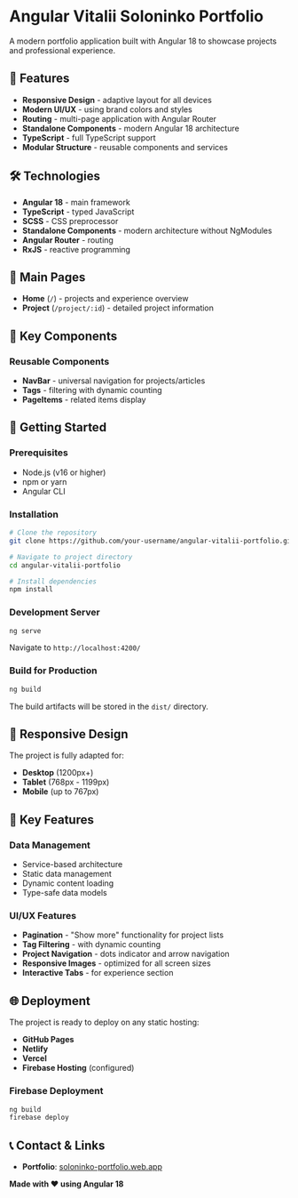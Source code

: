 # Angular Vitalii Soloninko Portfolio

A modern portfolio application built with Angular 18 to showcase projects and professional experience.

## 🚀 Features

- **Responsive Design** - adaptive layout for all devices
- **Modern UI/UX** - using brand colors and styles
- **Routing** - multi-page application with Angular Router
- **Standalone Components** - modern Angular 18 architecture
- **TypeScript** - full TypeScript support
- **Modular Structure** - reusable components and services

## 🛠 Technologies

- **Angular 18** - main framework
- **TypeScript** - typed JavaScript
- **SCSS** - CSS preprocessor
- **Standalone Components** - modern architecture without NgModules
- **Angular Router** - routing
- **RxJS** - reactive programming

## 📄 Main Pages

- **Home** (`/`) - projects and experience overview
- **Project** (`/project/:id`) - detailed project information

## 🧩 Key Components

### Reusable Components

- **NavBar** - universal navigation for projects/articles
- **Tags** - filtering with dynamic counting
- **PageItems** - related items display

## 🚦 Getting Started

### Prerequisites

- Node.js (v16 or higher)
- npm or yarn
- Angular CLI

### Installation

```bash
# Clone the repository
git clone https://github.com/your-username/angular-vitalii-portfolio.git

# Navigate to project directory
cd angular-vitalii-portfolio

# Install dependencies
npm install
```

### Development Server

```bash
ng serve
```

Navigate to `http://localhost:4200/`

### Build for Production

```bash
ng build
```

The build artifacts will be stored in the `dist/` directory.

## 📱 Responsive Design

The project is fully adapted for:

- **Desktop** (1200px+)
- **Tablet** (768px - 1199px)
- **Mobile** (up to 767px)

## 🔧 Key Features

### Data Management

- Service-based architecture
- Static data management
- Dynamic content loading
- Type-safe data models

### UI/UX Features

- **Pagination** - "Show more" functionality for project lists
- **Tag Filtering** - with dynamic counting
- **Project Navigation** - dots indicator and arrow navigation
- **Responsive Images** - optimized for all screen sizes
- **Interactive Tabs** - for experience section

## 🌐 Deployment

The project is ready to deploy on any static hosting:

- **GitHub Pages**
- **Netlify**
- **Vercel**
- **Firebase Hosting** (configured)

### Firebase Deployment

```bash
ng build
firebase deploy
```

## 📞 Contact & Links

- **Portfolio**: [soloninko-portfolio.web.app](https://soloninko-portfolio.web.app)

**Made with ❤️ using Angular 18**
